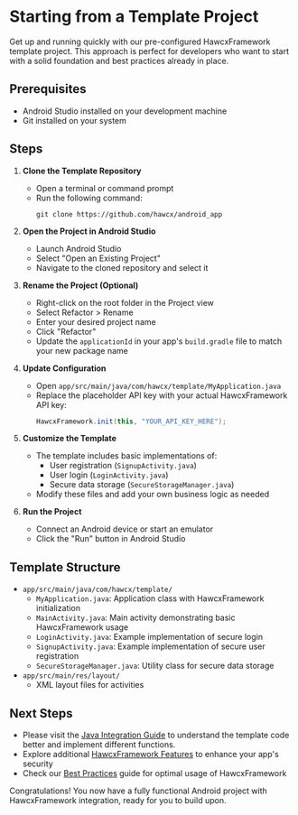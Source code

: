# Starting from a Template Project

Get up and running quickly with our pre-configured HawcxFramework template project. This approach is perfect for developers who want to start with a solid foundation and best practices already in place.

## Prerequisites

- Android Studio installed on your development machine
- Git installed on your system

## Steps

1. **Clone the Template Repository**
   - Open a terminal or command prompt
   - Run the following command:
     ```
     git clone https://github.com/hawcx/android_app
     ```

2. **Open the Project in Android Studio**
   - Launch Android Studio
   - Select "Open an Existing Project"
   - Navigate to the cloned repository and select it

3. **Rename the Project (Optional)**
   - Right-click on the root folder in the Project view
   - Select Refactor > Rename
   - Enter your desired project name
   - Click "Refactor"
   - Update the `applicationId` in your app's `build.gradle` file to match your new package name

4. **Update Configuration**
   - Open `app/src/main/java/com/hawcx/template/MyApplication.java`
   - Replace the placeholder API key with your actual HawcxFramework API key:
     ```java
     HawcxFramework.init(this, "YOUR_API_KEY_HERE");
     ```

5. **Customize the Template**
   - The template includes basic implementations of:
     - User registration (`SignupActivity.java`)
     - User login (`LoginActivity.java`)
     - Secure data storage (`SecureStorageManager.java`)
   - Modify these files and add your own business logic as needed

6. **Run the Project**
   - Connect an Android device or start an emulator
   - Click the "Run" button in Android Studio

## Template Structure

- `app/src/main/java/com/hawcx/template/`
  - `MyApplication.java`: Application class with HawcxFramework initialization
  - `MainActivity.java`: Main activity demonstrating basic HawcxFramework usage
  - `LoginActivity.java`: Example implementation of secure login
  - `SignupActivity.java`: Example implementation of secure user registration
  - `SecureStorageManager.java`: Utility class for secure data storage
- `app/src/main/res/layout/`
  - XML layout files for activities

## Next Steps

- Please visit the [Java Integration Guide](java-integration.md) to understand the template code better and implement different functions. 
- Explore additional [HawcxFramework Features](features.md) to enhance your app's security
- Check our [Best Practices](best-practices.md) guide for optimal usage of HawcxFramework

Congratulations! You now have a fully functional Android project with HawcxFramework integration, ready for you to build upon.